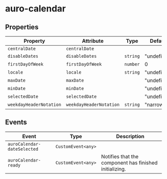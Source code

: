 # auro-calendar

## Properties

| Property                | Attribute               | Type     | Default     |
|-------------------------|-------------------------|----------|-------------|
| `centralDate`           | `centralDate`           |          |             |
| `disableDates`          | `disableDates`          | `string` | "undefined" |
| `firstDayOfWeek`        | `firstDayOfWeek`        | `number` | 0           |
| `locale`                | `locale`                | `string` | "undefined" |
| `maxDate`               | `maxDate`               |          | "undefined" |
| `minDate`               | `minDate`               |          | "undefined" |
| `selectedDate`          | `selectedDate`          |          | "undefined" |
| `weekdayHeaderNotation` | `weekdayHeaderNotation` | `string` | "narrow"    |

## Events

| Event                       | Type               | Description                                      |
|-----------------------------|--------------------|--------------------------------------------------|
| `auroCalendar-dateSelected` | `CustomEvent<any>` |                                                  |
| `auroCalendar-ready`        | `CustomEvent<any>` | Notifies that the component has finished initializing. |

